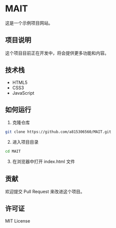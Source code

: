 # MAIT

这是一个示例项目网站。

## 项目说明

这个项目目前正在开发中，将会提供更多功能和内容。

## 技术栈

- HTML5
- CSS3
- JavaScript

## 如何运行

1. 克隆仓库
```bash
git clone https://github.com/a815306560/MAIT.git
```

2. 进入项目目录
```bash
cd MAIT
```

3. 在浏览器中打开 index.html 文件

## 贡献

欢迎提交 Pull Request 来改进这个项目。

## 许可证

MIT License 